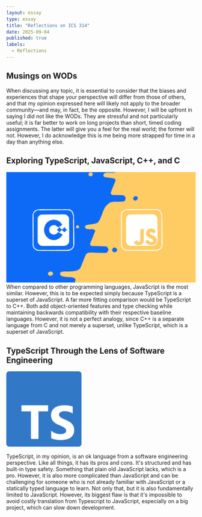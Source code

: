 ```yaml
---
layout: essay
type: essay
title: "Reflections on ICS 314"
date: 2025-09-04
published: true
labels:
  - Reflections
---
```


## Musings on WODs

When discussing any topic, it is essential to consider that the biases and experiences that shape your perspective will differ from those of others, and that my opinion expressed here will likely not apply to the broader community—and may, in fact, be the opposite. However, I will be upfront in saying I did not like the WODs. They are stressful and not particularly useful; it is far better to work on long projects than short, timed coding assignments. The latter will give you a feel for the real world; the former will not. However, I do acknowledge this is me being more strapped for time in a day than anything else.

## Exploring TypeScript, JavaScript, C++, and C

<img width="840px" class="rounded float-end ps-4" src="../img/c-vs-javascript-banner@2x.jpg">When compared to other programming languages, JavaScript is the most similar. However, this is to be expected simply because TypeScript is a superset of JavaScript. A far more fitting comparison would be TypeScript to C++. Both add object-oriented features and type checking while maintaining backwards compatibility with their respective baseline languages. However, it is not a perfect analogy, since C++ is a separate language from C and not merely a superset, unlike TypeScript, which is a superset of JavaScript.

<div style="clear: both;"></div>

## TypeScript Through the Lens of Software Engineering

<img width="200px" class="rounded float-start pe-4" src="../img/Typescript.png">

TypeScript, in my opinion, is an ok language from a software engineering perspective. Like all things, it has its pros and cons. It's structured and has built-in type safety. Something that plain old JavaScript lacks, which is a pro. However, it is also more complicated than JavaScript and can be challenging for someone who is not already familiar with JavaScript or a statically typed language to learn. Not only that, but it is also fundamentally limited to JavaScript. However, its biggest flaw is that it's impossible to avoid costly translation from Typescript to JavaScript, especially on a big project, which can slow down development.

<div style="clear: both;"></div>
